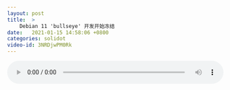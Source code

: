 ```yaml
---
layout: post
title:  >
    Debian 11 'bullseye' 开发开始冻结
date:   2021-01-15 14:58:06 +0800
categories: solidot
video-id: 3NRDjwPM0Rk
---
```


<audio src="/assets/5095383465d39cd3329d4ff56a395c92.mp3" style="width: 100%;" controls></audio>

